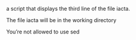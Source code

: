 a script that displays the third line of the file iacta.



The file iacta will be in the working directory



You’re not allowed to use sed
